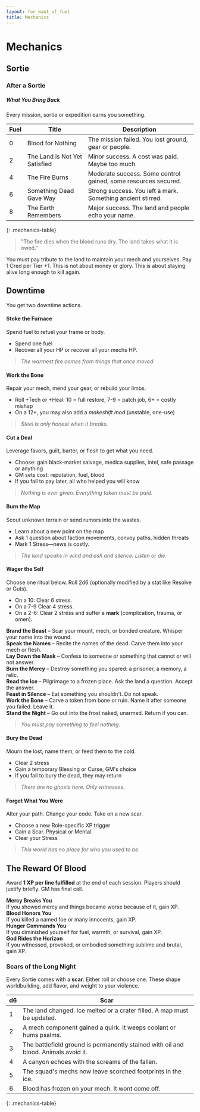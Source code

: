 ```yaml
---
layout: for_want_of_fuel
title: Mechanics
---
```


# Mechanics

## Sortie
### After a Sortie

##### What You Bring Back
Every mission, sortie or expedition earns you something.

| Fuel | Title                         | Description                                                    |
| ---- | ----------------------------- | -------------------------------------------------------------- |
| 0    | Blood for Nothing             | The mission failed. You lost ground, gear or people.           |
| 2    | The Land is Not Yet Satisfied | Minor success. A cost was paid. Maybe too much.                |
| 4    | The Fire Burns                | Moderate success. Some control gained, some resources secured. |
| 6    | Something Dead Gave Way       | Strong success. You left a mark. Something ancient stirred.    |
| 8    | The Earth Remembers           | Major success. The land and people echo your name.             |
{: .mechanics-table}

>"The fire dies when the blood runs dry. The land takes what it is owed."

You must pay tribute to the land to maintain your mech and yourselves. Pay 1 Cred per Tier +1.
This is not about money or glory. This is about staying alive long enough to kill again.

## Downtime

You get two downtime actions.

#### **Stoke the Furnace**
Spend fuel to refuel your frame or body.
- Spend one fuel
- Recover all your HP or recover all your mechs HP.
> _The warmest fire comes from things that once moved._

#### **Work the Bone**
Repair your mech, mend your gear, or rebuild your limbs.
- Roll +Tech or +Heal: 10 = full restore, 7-9 = patch job, 6+ = costly mishap
- On a 12+, you may also add a _makeshift mod_ (unstable, one-use)
> _Steel is only honest when it breaks._

#### **Cut a Deal**
Leverage favors, guilt, barter, or flesh to get what you need.
- Choose: gain black-market salvage, medica supplies, intel, safe passage or anything
- GM sets cost: reputation, fuel, blood
- If you fail to pay later, all who helped you will know
> _Nothing is ever given. Everything taken must be paid._

#### **Burn the Map**
Scout unknown terrain or send rumors into the wastes.
- Learn about a new point on the map
- Ask 1 question about faction movements, convoy paths, hidden threats
- Mark 1 Stress—news is costly.
> _The land speaks in wind and ash and silence. Listen or die._

#### **Wager the Self**
Choose one ritual below. Roll 2d6 (optionally modified by a stat like Resolve or Guts).
- On a 10: Clear 6 stress.
- On a 7-9 Clear 4 stress.
- On a 2-6: Clear 2 stress and suffer a **mark** (complication, trauma, or omen).

**Brand the Beast** – Scar your mount, mech, or bonded creature. Whisper your name into the wound.  
**Speak the Names** – Recite the names of the dead. Carve them into your mech or flesh.  
**Lay Down the Mask** – Confess to someone or something that cannot or will not answer.  
**Burn the Mercy** – Destroy something you spared: a prisoner, a memory, a relic.  
**Read the Ice** – Pilgrimage to a frozen place. Ask the land a question. Accept the answer.  
**Feast in Silence** – Eat something you shouldn't. Do not speak.  
**Work the Bone** – Carve a token from bone or ruin. Name it after someone you failed. Leave it.  
**Stand the Night** – Go out into the frost naked, unarmed. Return if you can.  
> _You must pay something to feel nothing._

#### **Bury the Dead**
Mourn the lost, name them, or feed them to the cold.
- Clear 2 stress
- Gain a temporary Blessing or Curse, GM's choice
- If you fail to bury the dead, they may return
> _There are no ghosts here. Only witnesses._

#### **Forget What You Were**
Alter your path. Change your code. Take on a new scar.
- Choose a new Role-specific XP trigger
- Gain a Scar. Physical or Mental.
- Clear your Stress
> _This world has no place for who you used to be._

## The Reward Of Blood
Award **1 XP per line fulfilled** at the end of each session. Players should justify briefly. GM has final call.

**Mercy Breaks You** <br>
If you showed mercy and things became worse because of it, gain XP. <br>
**Blood Honors You** <br>
If you killed a named foe or many innocents, gain XP. <br>
**Hunger Commands You** <br>
If you diminished yourself for fuel, warmth, or survival, gain XP. <br>
 **God Rides the Horizon** <br>
If you witnessed, provoked, or embodied something sublime and brutal, gain XP. <br>

### Scars of the Long Night
Every Sortie comes with a **scar**. Either roll or choose one. These shape worldbuilding, add flavor, and weight to your violence.

|d6|Scar|
|---|---|
|1|The land changed. Ice melted or a crater filled. A map must be updated.|
|2|A mech component gained a quirk. It weeps coolant or hums psalms.|
|3|The battlefield ground is permanently stained with oil and blood. Animals avoid it.|
|4|A canyon echoes with the screams of the fallen.|
|5|The squad's mechs now leave scorched footprints in the ice.|
|6|Blood has frozen on your mech. It wont come off.|
{: .mechanics-table}
